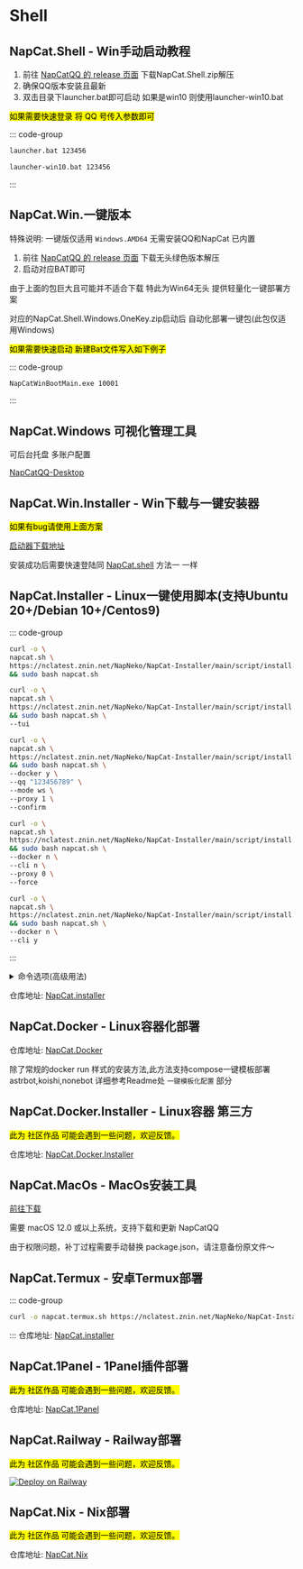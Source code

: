 # Shell

## NapCat.Shell - Win手动启动教程 <Badge type="tip" text="recommend" />

1. 前往 [NapCatQQ 的 release 页面](https://github.com/NapNeko/NapCatQQ/releases) 下载NapCat.Shell.zip解压
2. 确保QQ版本安装且最新
3. 双击目录下launcher.bat即可启动 如果是win10 则使用launcher-win10.bat

<mark>如果需要快速登录 将 QQ 号传入参数即可</mark>

::: code-group
```bash [Windows11.bat]
launcher.bat 123456
```
```bash [Windows10.bat]
launcher-win10.bat 123456
```
:::



## NapCat.Win.一键版本 <Badge type="tip" text="recommend" />
特殊说明: 一键版仅适用 ```Windows.AMD64``` 无需安装QQ和NapCat 已内置

1. 前往 [NapCatQQ 的 release 页面](https://github.com/NapNeko/NapCatQQ/releases) 下载无头绿色版本解压
2. 启动对应BAT即可

由于上面的包巨大且可能并不适合下载 特此为Win64无头 提供轻量化一键部署方案

对应的NapCat.Shell.Windows.OneKey.zip启动后 自动化部署一键包(此包仅适用Windows)

<mark>如果需要快速启动 新建Bat文件写入如下例子</mark>

::: code-group
```bash [quick.bat]
NapCatWinBootMain.exe 10001
```
:::

## NapCat.Windows 可视化管理工具
可后台托盘 多账户配置

[NapCatQQ-Desktop](https://github.com/NapNeko/NapCatQQ-Desktop)

## NapCat.Win.Installer - Win下载与一键安装器 <Badge type="tip" text="normal" />

<mark>如果有bug请使用上面方案</mark>

[启动器下载地址](https://github.com/NapNeko/NapCat-Win-Installer/releases)

安装成功后需要快速登陆同 [NapCat.shell](#napcatshell---win手动启动教程) 方法一 一样

## NapCat.Installer - Linux一键使用脚本(支持Ubuntu 20+/Debian 10+/Centos9)    <Badge type="tip" text="recommend" /> 

::: code-group
```bash [通用安装]
curl -o \
napcat.sh \
https://nclatest.znin.net/NapNeko/NapCat-Installer/main/script/install.sh \
&& sudo bash napcat.sh
```
```bash [可视化安装]
curl -o \
napcat.sh \
https://nclatest.znin.net/NapNeko/NapCat-Installer/main/script/install.sh \
&& sudo bash napcat.sh \
--tui
```
```bash [Docker安装]
curl -o \
napcat.sh \
https://nclatest.znin.net/NapNeko/NapCat-Installer/main/script/install.sh \
&& sudo bash napcat.sh \
--docker y \
--qq "123456789" \
--mode ws \
--proxy 1 \
--confirm
```

```bash [Shell强制重装]
curl -o \
napcat.sh \
https://nclatest.znin.net/NapNeko/NapCat-Installer/main/script/install.sh \
&& sudo bash napcat.sh \
--docker n \
--cli n \
--proxy 0 \
--force
```

```bash [TUI-CLI安装]
curl -o \
napcat.sh \
https://nclatest.znin.net/NapNeko/NapCat-Installer/main/script/install.sh \
&& sudo bash napcat.sh \
--docker n \
--cli y 
```
:::

<details>
  <summary>命令选项(高级用法)</summary>

  0. `--tui` 使用`tui`可视化交互安装
   
  1. `--docker` [y/n]: 使用 Docker 进行安装 (y) 或使用 Shell 直接安装 (n)
      - Docker 安装: 将 NapCat 运行在隔离的容器环境中，方便管理和迁移，但需要先安装 Docker
      - Shell 安装: 直接在当前系统环境中安装 NapCat 及其依赖
      - `--qq`, `--mode`, `--confirm`: Docker 安装时使用的参数

  2. `--cli` [y/n]: 是否安装 NapCat TUI-CLI  (命令行UI工具) 
      - `NapCat TUI-CLI` : 允许你在 ssh、没有桌面、WebUI 难以使用的情况下可视化交互配置 Napcat

  3. `--proxy` [0-6]: 指定下载时使用的代理服务器序号, Docker安装可选0-7, shell安装可选0-5

  4. `--force` 传入则执行shell强制重装

</details>

仓库地址: [NapCat.installer](https://github.com/NapNeko/NapCat-Installer)

## NapCat.Docker - Linux容器化部署 <Badge type="tip" text="recommend" />

仓库地址: [NapCat.Docker](https://github.com/NapNeko/NapCat-Docker)

除了常规的docker run 样式的安装方法,此方法支持compose一键模板部署 astrbot,koishi,nonebot 详细参考Readme处 `一键模板化配置` 部分

## NapCat.Docker.Installer - Linux容器 第三方 <Badge type="tip" text="recommend" />
<mark>此为 社区作品 可能会遇到一些问题，欢迎反馈。</mark>

仓库地址: [NapCat.Docker.Installer](https://github.com/Fahaxikiii/napcat-scripts)

## NapCat.MacOs - MacOs安装工具 <Badge type="tip" text="recommend" />

[前往下载](https://github.com/NapNeko/NapCat-Mac-Installer/releases/)

需要 macOS 12.0 或以上系统，支持下载和更新 NapCatQQ

由于权限问题，补丁过程需要手动替换 package.json，请注意备份原文件～

## NapCat.Termux - 安卓Termux部署 <Badge type="tip" text="recommend" />
::: code-group

```bash [Termux]
curl -o napcat.termux.sh https://nclatest.znin.net/NapNeko/NapCat-Installer/main/script/install.termux.sh && bash napcat.termux.sh
```

::: 
仓库地址: [NapCat.installer](https://github.com/NapNeko/NapCat-Installer)

## NapCat.1Panel - 1Panel插件部署 <Badge type="tip" text="community" />

<mark>此为 社区作品 可能会遇到一些问题，欢迎反馈。</mark>

仓库地址: [NapCat.1Panel](https://github.com/Fahaxikiii/napcat-1panel)

## NapCat.Railway - Railway部署 <Badge type="tip" text="community" />

<mark>此为 社区作品 可能会遇到一些问题，欢迎反馈。</mark>

[![Deploy on Railway](https://railway.app/button.svg)](https://railway.app/template/aRUNRZ?referralCode=Ns2Kracy)

## NapCat.Nix - Nix部署 <Badge type="tip" text="community" />

<mark>此为 社区作品 可能会遇到一些问题，欢迎反馈。</mark>

仓库地址: [NapCat.Nix](https://github.com/initialencounter/napcat.nix)